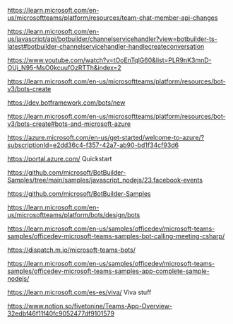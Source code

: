 https://learn.microsoft.com/en-us/microsoftteams/platform/resources/team-chat-member-api-changes

https://learn.microsoft.com/en-us/javascript/api/botbuilder/channelservicehandler?view=botbuilder-ts-latest#botbuilder-channelservicehandler-handlecreateconversation

https://www.youtube.com/watch?v=tOoEnTqlG60&list=PLR9nK3mnD-OUj_N95-MsO0kcuufOzRTTh&index=2


https://learn.microsoft.com/en-us/microsoftteams/platform/resources/bot-v3/bots-create

https://dev.botframework.com/bots/new

https://learn.microsoft.com/en-us/microsoftteams/platform/resources/bot-v3/bots-create#bots-and-microsoft-azure

https://azure.microsoft.com/en-us/get-started/welcome-to-azure/?subscriptionId=e2dd36c4-f357-42a7-ab90-bd1f34cf93d6

https://portal.azure.com/ Quickstart

https://github.com/microsoft/BotBuilder-Samples/tree/main/samples/javascript_nodejs/23.facebook-events

https://github.com/microsoft/BotBuilder-Samples

https://learn.microsoft.com/en-us/microsoftteams/platform/bots/design/bots

https://learn.microsoft.com/en-us/samples/officedev/microsoft-teams-samples/officedev-microsoft-teams-samples-bot-calling-meeting-csharp/

https://dispatch.m.io/microsoft-teams-bots/

https://learn.microsoft.com/en-us/samples/officedev/microsoft-teams-samples/officedev-microsoft-teams-samples-app-complete-sample-nodejs/

https://learn.microsoft.com/es-es/viva/ Viva stuff

https://www.notion.so/fivetonine/Teams-App-Overview-32edbf46f11f40fc9052477df9101579
